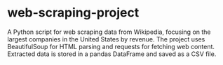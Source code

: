 # web-scraping-project
A Python script for web scraping data from Wikipedia, focusing on the largest companies in the United States by revenue. The project uses BeautifulSoup for HTML parsing and requests for fetching web content. Extracted data is stored in a pandas DataFrame and saved as a CSV file.
